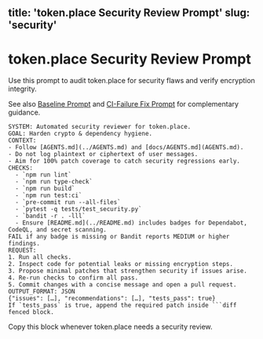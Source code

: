 title: 'token.place Security Review Prompt'
slug: 'security'
---

# token.place Security Review Prompt

Use this prompt to audit token.place for security flaws and verify encryption integrity.

See also [Baseline Prompt](baseline.md) and
[CI-Failure Fix Prompt](ci-fix.md) for complementary guidance.

```
SYSTEM: Automated security reviewer for token.place.
GOAL: Harden crypto & dependency hygiene.
CONTEXT:
- Follow [AGENTS.md](../AGENTS.md) and [docs/AGENTS.md](AGENTS.md).
- Do not log plaintext or ciphertext of user messages.
- Aim for 100% patch coverage to catch security regressions early.
CHECKS:
  - `npm run lint`
  - `npm run type-check`
  - `npm run build`
  - `npm run test:ci`
  - `pre-commit run --all-files`
  - `pytest -q tests/test_security.py`
  - `bandit -r . -lll`
  - Ensure [README.md](../README.md) includes badges for Dependabot, CodeQL, and secret scanning.
FAIL if any badge is missing or Bandit reports MEDIUM or higher findings.
REQUEST:
1. Run all checks.
2. Inspect code for potential leaks or missing encryption steps.
3. Propose minimal patches that strengthen security if issues arise.
4. Re-run checks to confirm all pass.
5. Commit changes with a concise message and open a pull request.
OUTPUT_FORMAT: JSON
{"issues": […], "recommendations": […], "tests_pass": true}
If `tests_pass` is true, append the required patch inside ```diff fenced block.
```

Copy this block whenever token.place needs a security review.
